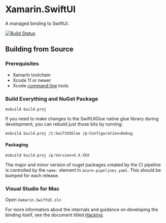 # Xamarin.SwiftUI

A managed binding to SwiftUI.

[![Build Status](https://alcorra.visualstudio.com/Xamarin.SwiftUI/_apis/build/status/Xamarin.SwiftUI?branchName=master)](https://alcorra.visualstudio.com/Xamarin.SwiftUI/_build/latest?definitionId=1&branchName=master)

## Building from Source

### Prerequisites
- Xamarin toolchain
- Xcode 11 or newer
- Xcode [command line](https://developer.apple.com/library/archive/technotes/tn2339/_index.html) tools

### Build Everything and NuGet Package

```
msbuild build.proj
```

If you need to make changes to the SwiftUIGlue native glue library during development, you can rebuild just those bits by running:

```
msbuild build.proj /t:SwiftUIGlue /p:Configuration=Debug
```

#### Packaging

```
msbuild build.proj /p:Version=X.X.XXX
```

The major and minor version of nuget packages created by the CI pipeline is controlled by the `name:` element in `azure-pipelines.yaml`. This should be bumped for each release.

### Visual Studio for Mac

Open `Xamarin.SwiftUI.sln`

For more information about the internals and guidance on developing the binding itself, see the document titled [Hacking](Hacking.md).
